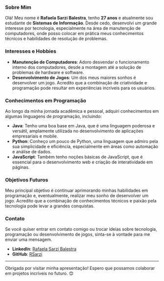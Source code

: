 ### Sobre Mim

Olá! Meu nome é **Rafaela Sarzi Balestra**, tenho **27 anos** e atualmente sou estudante de **Sistemas de Informação**. Desde cedo, desenvolvi um grande interesse por tecnologia, especialmente na área de manutenção de computadores, onde posso colocar em prática meus conhecimentos técnicos e habilidades de resolução de problemas.

### Interesses e Hobbies

- **Manutenção de Computadores**: Adoro desvendar o funcionamento interno dos computadores, desde a montagem até a solução de problemas de hardware e software.
- **Desenvolvimento de Jogos**: Um dos meus maiores sonhos é desenvolver um jogo. Acredito que a combinação de criatividade e programação pode resultar em experiências incríveis para os usuários.

### Conhecimentos em Programação

Ao longo da minha jornada acadêmica e pessoal, adquiri conhecimentos em algumas linguagens de programação, incluindo:

- **Java**: Tenho uma boa base em Java, que é uma linguagem poderosa e versátil, amplamente utilizada no desenvolvimento de aplicações empresariais e mobile.
- **Python**: Conheço um pouco de Python, uma linguagem que admiro pela sua simplicidade e eficiência, especialmente em áreas como automação e análise de dados.
- **JavaScript**: Também tenho noções básicas de JavaScript, que é essencial para o desenvolvimento web e criação de interatividade em páginas.

### Objetivos Futuros

Meu principal objetivo é continuar aprimorando minhas habilidades em programação e, eventualmente, realizar meu sonho de desenvolver um jogo. Acredito que a combinação de conhecimentos técnicos e paixão pela tecnologia pode levar a grandes conquistas.

### Contato

Se você quiser entrar em contato comigo ou trocar ideias sobre tecnologia, programação ou desenvolvimento de jogos, sinta-se à vontade para me enviar uma mensagem.

- **LinkedIn**: [Rafaela Sarzi Balestra](https://www.linkedin.com/in/rafaela-sarzi-balestra-bbb7a8356/)
- **GitHub**: [RSarzi](https://github.com/RSarzi)

---

Obrigada por visitar minha apresentação! Espero que possamos colaborar em projetos incríveis no futuro. 😊